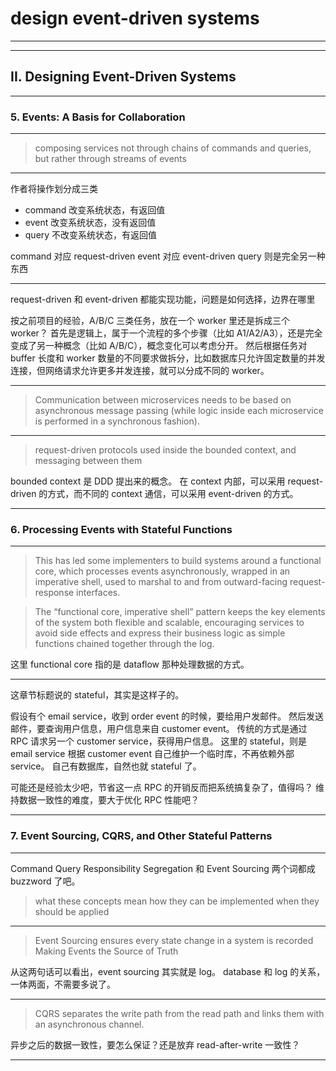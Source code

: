 # design event-driven systems

---



---

## II. Designing Event-Driven Systems

---

### 5. Events: A Basis for Collaboration

---

> composing services not through chains of commands and queries, but rather through streams of events

---

作者将操作划分成三类

- command 改变系统状态，有返回值
- event 改变系统状态，没有返回值
- query 不改变系统状态，有返回值

command 对应 request-driven
event 对应 event-driven
query 则是完全另一种东西

---

request-driven 和 event-driven 都能实现功能，问题是如何选择，边界在哪里

按之前项目的经验，A/B/C 三类任务，放在一个 worker 里还是拆成三个 worker？
首先是逻辑上，属于一个流程的多个步骤（比如 A1/A2/A3），还是完全变成了另一种概念（比如 A/B/C），概念变化可以考虑分开。
然后根据任务对 buffer 长度和 worker 数量的不同要求做拆分，比如数据库只允许固定数量的并发连接，但网络请求允许更多并发连接，就可以分成不同的 worker。

---

> Communication between microservices needs to be based on asynchronous message passing
> (while logic inside each microservice is performed in a synchronous fashion).

---

> request-driven protocols used inside the bounded context, and messaging between them

bounded context 是 DDD 提出来的概念。
在 context 内部，可以采用 request-driven 的方式，而不同的 context 通信，可以采用 event-driven 的方式。

---

### 6. Processing Events with Stateful Functions

---

> This has led some implementers to build systems around a functional core,
> which processes events asynchronously, wrapped in an imperative shell, used
> to marshal to and from outward-facing request-response interfaces.

> The “functional core, imperative shell” pattern keeps the key elements of the
> system both flexible and scalable, encouraging services to avoid side effects
> and express their business logic as simple functions chained together through
> the log.

这里 functional core 指的是 dataflow 那种处理数据的方式。

---

这章节标题说的 stateful，其实是这样子的。

假设有个 email service，收到 order event 的时候，要给用户发邮件。
然后发送邮件，要查询用户信息，用户信息来自 customer event。
传统的方式是通过 RPC 请求另一个 customer service，获得用户信息。
这里的 stateful，则是 email service 根据 customer event 自己维护一个临时库，不再依赖外部 service。
自己有数据库，自然也就 stateful 了。

可能还是经验太少吧，节省这一点 RPC 的开销反而把系统搞复杂了，值得吗？
维持数据一致性的难度，要大于优化 RPC 性能吧？

---

### 7. Event Sourcing, CQRS, and Other Stateful Patterns

---

Command Query Responsibility Segregation 和 Event Sourcing 两个词都成 buzzword 了吧。

> what these concepts mean
> how they can be implemented
> when they should be applied

---

> Event Sourcing ensures every state change in a system is recorded
> Making Events the Source of Truth

从这两句话可以看出，event sourcing 其实就是 log。
database 和 log 的关系，一体两面，不需要多说了。

---

> CQRS separates the write path from the read path and links them with an asynchronous channel.

异步之后的数据一致性，要怎么保证？还是放弃 read-after-write 一致性？

---


